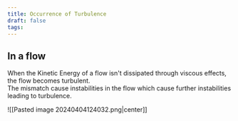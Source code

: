 ```yaml
---
title: Occurrence of Turbulence
draft: false
tags:
---
```

## In a flow 
When the Kinetic Energy of a flow isn't dissipated through viscous effects, the flow becomes turbulent.   
The mismatch cause instabilities in the flow which cause further instabilities leading to turbulence.

![[Pasted image 20240404124032.png|center]]



